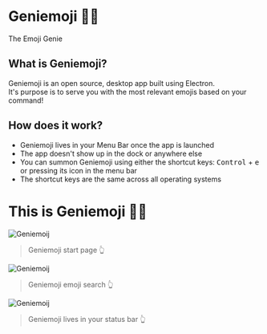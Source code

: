 # Geniemoji 🧞‍♂️
The Emoji Genie

## What is Geniemoji?
Geniemoji is an open source, desktop app built using Electron.                         
It's purpose is to serve you with the most relevant emojis based on your command!

## How does it work?
- Geniemoji lives in your Menu Bar once the app is launched
- The app doesn't show up in the dock or anywhere else
- You can summon Geniemoji using either the shortcut keys: <kbd>Control</kbd> + <kbd>e</kbd> or pressing its icon in the menu bar
- The shortcut keys are the same across all operating systems

# This is Geniemoji 🧞‍♂️
![Geniemoij](https://github.com/virejdasani/Geniemoji/blob/master/assets/PreviewImg/SC-navigation.png)          
> Geniemoji start page 👆              

![Geniemoij](https://github.com/virejdasani/Geniemoji/blob/master/assets/PreviewImg/SC-geniemoji.png)                  
> Geniemoji emoji search 👆                

![Geniemoij](https://github.com/virejdasani/Geniemoji/blob/master/assets/PreviewImg/SC-statusBar.png)                  
> Geniemoji lives in your status bar 👆

